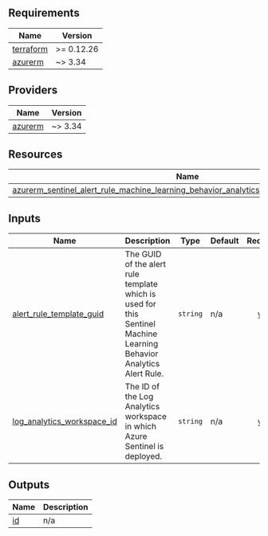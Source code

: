 <!-- BEGIN_TF_DOCS -->
## Requirements

| Name | Version |
|------|---------|
| <a name="requirement_terraform"></a> [terraform](#requirement\_terraform) | >= 0.12.26 |
| <a name="requirement_azurerm"></a> [azurerm](#requirement\_azurerm) | ~> 3.34 |

## Providers

| Name | Version |
|------|---------|
| <a name="provider_azurerm"></a> [azurerm](#provider\_azurerm) | ~> 3.34 |

## Resources

| Name | Type |
|------|------|
| [azurerm_sentinel_alert_rule_machine_learning_behavior_analytics.ml_behavior_analytics_rule](https://registry.terraform.io/providers/hashicorp/azurerm/latest/docs/resources/sentinel_alert_rule_machine_learning_behavior_analytics) | resource |

## Inputs

| Name | Description | Type | Default | Required |
|------|-------------|------|---------|:--------:|
| <a name="input_alert_rule_template_guid"></a> [alert\_rule\_template\_guid](#input\_alert\_rule\_template\_guid) | The GUID of the alert rule template which is used for this Sentinel Machine Learning Behavior Analytics Alert Rule. | `string` | n/a | yes |
| <a name="input_log_analytics_workspace_id"></a> [log\_analytics\_workspace\_id](#input\_log\_analytics\_workspace\_id) | The ID of the Log Analytics workspace in which Azure Sentinel is deployed. | `string` | n/a | yes |

## Outputs

| Name | Description |
|------|-------------|
| <a name="output_id"></a> [id](#output\_id) | n/a |
<!-- END_TF_DOCS -->
